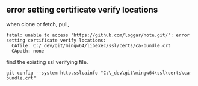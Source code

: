 ## error setting certificate verify locations

when clone or fetch, pull,

```
fatal: unable to access 'https://github.com/loggar/note.git/': error setting certificate verify locations:
  CAfile: C:/_dev/git/mingw64/libexec/ssl/certs/ca-bundle.crt
  CApath: none
```

find the existing ssl verifying file.

```
git config --system http.sslcainfo "C:\_dev\git\mingw64\ssl\certs\ca-bundle.crt"
```
